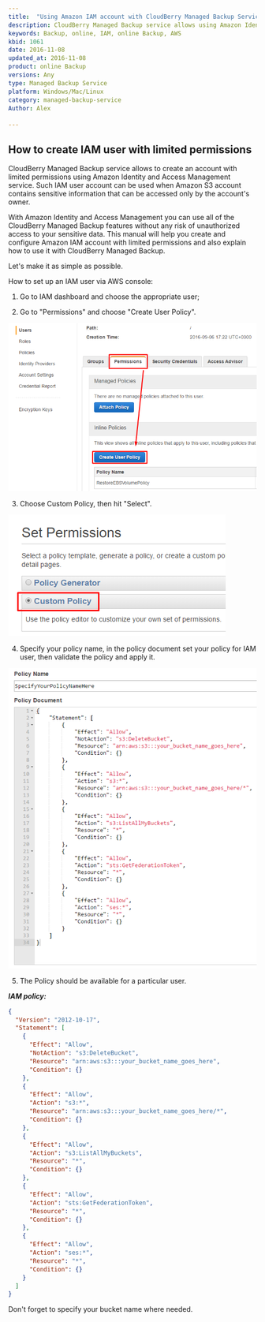 ```yaml
---
title:  "Using Amazon IAM account with CloudBerry Managed Backup Service"
description: CloudBerry Managed Backup service allows using Amazon Identity and Access Management service to create an account with limited permissions.
keywords: Backup, online, IAM, online Backup, AWS
kbid: 1061
date: 2016-11-08
updated_at: 2016-11-08
product: online Backup
versions: Any
type: Managed Backup Service
platform: Windows/Mac/Linux
category: managed-backup-service
Author: Alex

---
```


## How to create IAM user with limited permissions
CloudBerry Managed Backup service allows to create an account with limited permissions using Amazon Identity and Access Management service. Such IAM user account can be used when Amazon S3 account contains sensitive information that can be accessed only by the account's owner.

With Amazon Identity and Access Management you can use all of the CloudBerry Managed Backup features without any risk of unauthorized access to your sensitive data. This manual will help you create and configure Amazon IAM account with limited permissions and also explain how to use it with CloudBerry Managed Backup.

Let's make it as simple as possible.

How to set up an IAM user via AWS console:

1) Go to IAM dashboard and choose the appropriate user;

2) Go to "Permissions" and choose "Create User Policy".

![](/images/kb1061/CreatePolicy.png)

3) Choose Custom Policy, then hit "Select".

![](/images/kb1061/set_custom_policy.png)

4) Specify your policy name, in the policy document set your policy for IAM user, then validate the policy and apply it.

![](/images/kb1061/policy.png)

5) The Policy should be available for a particular user.

_**IAM policy:**_

~~~ json
{
  "Version": "2012-10-17",
  "Statement": [
    {
      "Effect": "Allow",
      "NotAction": "s3:DeleteBucket",
      "Resource": "arn:aws:s3:::your_bucket_name_goes_here",
      "Condition": {}
    },
    {
      "Effect": "Allow",
      "Action": "s3:*",
      "Resource": "arn:aws:s3:::your_bucket_name_goes_here/*",
      "Condition": {}
    },
    {
      "Effect": "Allow",
      "Action": "s3:ListAllMyBuckets",
      "Resource": "*",
      "Condition": {}
    },
    {
      "Effect": "Allow",
      "Action": "sts:GetFederationToken",
      "Resource": "*",
      "Condition": {}
    },
    {
      "Effect": "Allow",
      "Action": "ses:*",
      "Resource": "*",
      "Condition": {}
    }
  ]
}
~~~

Don't forget to specify your bucket name where needed.
